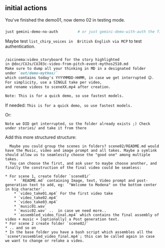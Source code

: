 ## initial actions

You've finished the demo01, now demo 02 in testing mode.

###

```bash
just gemini-demo-no-auth         # or just gemini-demo-with-auth the first time
```

Maybe test `list_chirp_voices in  British English via MCP` to test authentication.


```markdown

/aicinema:video_storyboard for the story highlighted
in @doc/CUJs/CUJ03c-video-from-pitch-event-mythos2510.md
Make sure to dump all your thinking in MD in a designated folder
under `out/demo-mythos/`
which contains today's YYYYMMDD-HHMM, in case we get interrupted 😉.
For simplicity, use a SINGLE take per video,
and rename videos to sceneXX.mp4 after creation.

Note: This is for a quick demo, so use fastest models.
```

If needed: `This is for a quick demo, so use fastest models.`

Or:

```
Note we DID get interrupted, so the folder already exists ;) Check under stories/ and take it from there
```

Add this more structured structure:

```
  Maybe you could group the scenes in folders? scene02/README.md would have the Music, video and image prompt and all takes. Maybe a symlink should allow us to seamlessly choose the "good one" among multiple takes.
  You can choose the first, and ask user to maybe choose another, and finally the construction of the final video could be seamless:

* For scene 1, create folder `scene01/`
    *  `README.md` containing Image, text, Video prompt and post-generation text to add, eg: `"Welcome to Modena" on the bottom center in big character`.
    * `video_take01.mp4` For the first video take
    * `video_take02.mp4`
    * `video_take03.mp4`
    * `music01.wav`
    * `music02.wav` ..  in case we need more..
    * `assembled_video_final.mp4` which contains the final assembly of video + music + [optionally] a Post generation text.
* For scene 2 create folder `scene02/`
* .. and so on
* In the base folder you have a bash script which assembles all the `scene*/assembled_video_final.mp4`; this can be called again in case we want to change or retake a video.
```
